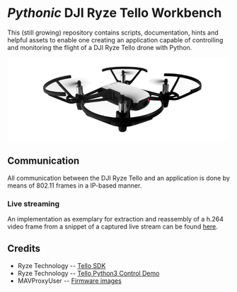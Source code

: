 # *Pythonic* DJI Ryze Tello Workbench

This (still growing) repository contains scripts, documentation, hints and helpful assets to enable one creating an application capable of controlling and monitoring the flight of a DJI Ryze Tello drone with Python.

![DJI Ryze Tello](tello.png)

## Communication

All communication between the DJI Ryze Tello and an application is done by means of 802.11 frames in a IP-based manner.

### Live streaming

An implementation as exemplary for extraction and reassembly of a h.264 video frame from a snippet of a captured live stream can be found [here](../example/video).

## Credits

- Ryze Technology -- [Tello SDK](https://dl-cdn.ryzerobotics.com/downloads/tello/0228/Tello+SDK+Readme.pdf)
- Ryze Technology -- [Tello Python3 Control Demo](https://dl-cdn.ryzerobotics.com/downloads/tello/20180222/Tello3.py)
- MAVProxyUser -- [Firmware images](https://github.com/MAVProxyUser/RyzeTelloFirmware)